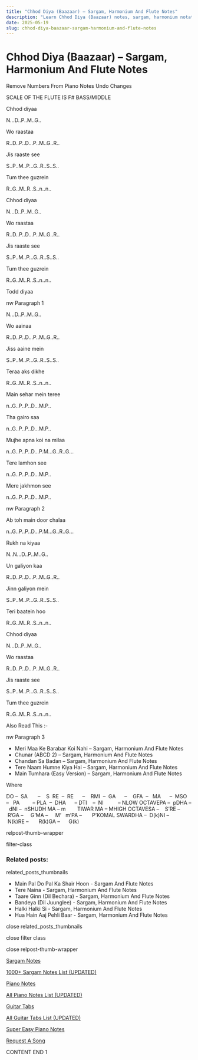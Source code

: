 ```yaml
---
title: "Chhod Diya (Baazaar) – Sargam, Harmonium And Flute Notes"
description: "Learn Chhod Diya (Baazaar) notes, sargam, harmonium notations and flute notes. Easy step-by-step tutorial for beginners."
date: 2025-05-19
slug: chhod-diya-baazaar-sargam-harmonium-and-flute-notes
---
```


# Chhod Diya (Baazaar) – Sargam, Harmonium And Flute Notes

Remove Numbers From Piano Notes
Undo Changes

SCALE OF THE FLUTE IS F# BASS/MIDDLE

Chhod diyaa

N…D..P..M..G..

Wo raastaa

R..D..P..D…P..M..G..R..

Jis raaste see

S..P..M..P…G..R..S..S..

Tum thee guzrein

R..G..M..R..S..n..n..

Chhod diyaa

N…D..P..M..G..

Wo raastaa

R..D..P..D…P..M..G..R..

Jis raaste see

S..P..M..P…G..R..S..S..

Tum thee guzrein

R..G..M..R..S..n..n..

Todd diyaa

nw Paragraph 1

N…D..P..M..G..

Wo aainaa

R..D..P..D…P..M..G..R..

Jiss aaine mein

S..P..M..P…G..R..S..S..

Teraa aks dikhe

R..G..M..R..S..n..n..

Main sehar mein teree

n..G..P..P..D…M.P..

Tha gairo saa

n..G..P..P..D…M.P..

Mujhe apna koi na milaa

n..G..P..P..D…P.M…G..R..G…

Tere lamhon see

n..G..P..P..D…M.P..

Mere jakhmon see

n..G..P..P..D…M.P..

nw Paragraph 2

Ab toh main door chalaa

n..G..P..P..D…P.M…G..R..G…

Rukh na kiyaa

N..N…D..P..M..G..

Un galiyon kaa

R..D..P..D…P..M..G..R..

Jinn galiyon mein

S..P..M..P…G..R..S..S..

Teri baatein hoo

R..G..M..R..S..n..n..

Chhod diyaa

N…D..P..M..G..

Wo raastaa

R..D..P..D…P..M..G..R..

Jis raaste see

S..P..M..P…G..R..S..S..

Tum thee guzrein

R..G..M..R..S..n..n..

Also Read This :-

nw Paragraph 3

* Meri Maa Ke Barabar Koi Nahi – Sargam, Harmonium And Flute Notes
* Chunar (ABCD 2) – Sargam, Harmonium And Flute Notes
* Chandan Sa Badan – Sargam, Harmonium And Flute Notes
* Tere Naam Humne Kiya Hai – Sargam, Harmonium And Flute Notes
* Main Tumhara (Easy Version) – Sargam, Harmonium And Flute Notes

Where

DO –  SA       –    S  RE  –  RE      –    RMI  –  GA      –    GFA  –   MA      –  MSO  –   PA         – PLA  –  DHA      – DTI    –  NI          – NLOW OCTAVEPA –  pDHA –  dNI –  nSHUDH MA – m        TIWAR MA – MHIGH OCTAVESA –    S’RE –     R’GA –     G’MA –     M’   m’PA –       P’KOMAL SWARDHA –  D(k)NI –       N(k)RE –       R(k)GA –      G(k)

relpost-thumb-wrapper

filter-class

### Related posts:

related_posts_thumbnails

* Main Pal Do Pal Ka Shair Hoon - Sargam And Flute Notes
* Tere Naina - Sargam, Harmonium And Flute Notes
* Taare Ginn (Dil Bechara) - Sargam, Harmonium And Flute Notes
* Bandeya (Dil Juunglee) - Sargam, Harmonium And Flute Notes
* Halki Halki Si - Sargam, Harmonium And Flute Notes
* Hua Hain Aaj Pehli Baar - Sargam, Harmonium And Flute Notes

close related_posts_thumbnails

close filter class

close relpost-thumb-wrapper

[Sargam Notes](https://www.notationsworld.com/sargam-notes.html)

[1000+ Sargam Notes List (UPDATED)](https://www.notationsworld.com/all-songs-list-sargam-notes.html)

[Piano Notes](https://www.notationsworld.com/piano-notes.html)

[All Piano Notes List (UPDATED)](https://www.notationsworld.com/all-songs-list-piano-notes.html)

[Guitar Tabs](https://www.notationsworld.com/guitar-tabs.html)

[All Guitar Tabs List (UPDATED)](https://www.notationsworld.com/all-songs-list-guitar-tabs.html)

[Super Easy Piano Notes](https://studywall.in/)

[Request A Song](https://www.notationsworld.com/request-a-song.html)

CONTENT END 1

